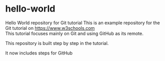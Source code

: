 # hello-world
Hello World repository for Git tutorial
This is an example repository for the Git tutorial on https://www.w3schools.com  
This tutorial focuses mainly on Git and using GitHub as its remote.

This repository is built step by step in the tutorial.

It now includes steps for GitHub
